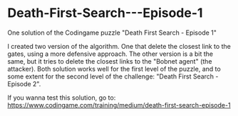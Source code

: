 # Death-First-Search---Episode-1
One solution of the Codingame puzzle "Death First Search - Episode 1"

I created two version of the algorithm.
One that delete the closest link to the gates, using a more defensive approach.
The other version is a bit the same, but it tries to delete the closest links to the "Bobnet agent" (the attacker).
Both solution works well for the first level of the puzzle, and to some extent for the second level of the challenge: "Death First Search - Episode 2".


If you wanna test this solution, go to: https://www.codingame.com/training/medium/death-first-search-episode-1
